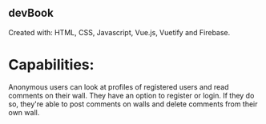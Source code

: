 ## devBook
Created with: HTML, CSS, Javascript, Vue.js, Vuetify and Firebase.

# Capabilities:
Anonymous users can look at profiles of registered users and read comments on their wall.
They have an option to register or login. If they do so, they're able to post comments on walls and delete comments from their own wall.
